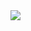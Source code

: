<!-- @format -->

<img align="right" src="https://github-readme-stats.vercel.app/api?username=lihqi&show_icons=true&theme=vue&hide_title=true" />

